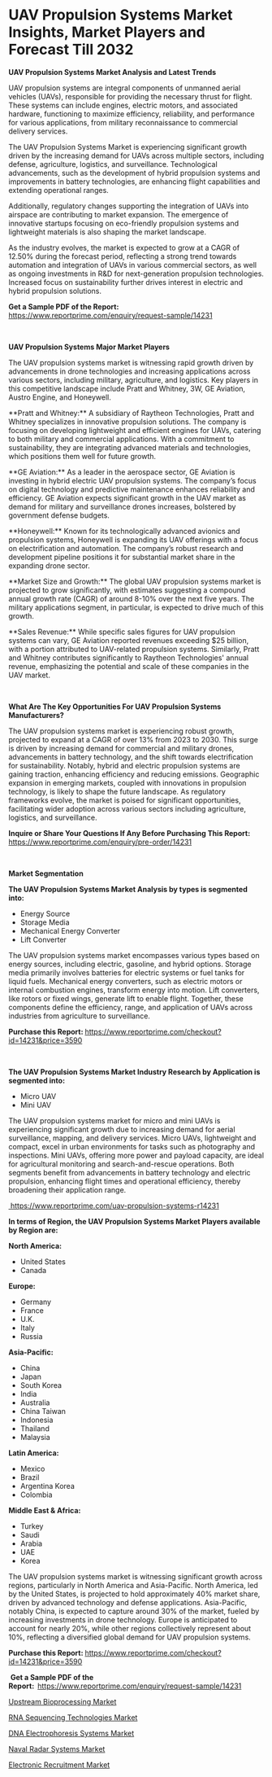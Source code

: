 <p><h1>UAV Propulsion Systems Market Insights, Market Players and Forecast Till 2032</h1></p><p><strong>UAV Propulsion Systems Market Analysis and Latest Trends</strong></p>
<p><p>UAV propulsion systems are integral components of unmanned aerial vehicles (UAVs), responsible for providing the necessary thrust for flight. These systems can include engines, electric motors, and associated hardware, functioning to maximize efficiency, reliability, and performance for various applications, from military reconnaissance to commercial delivery services. </p><p>The UAV Propulsion Systems Market is experiencing significant growth driven by the increasing demand for UAVs across multiple sectors, including defense, agriculture, logistics, and surveillance. Technological advancements, such as the development of hybrid propulsion systems and improvements in battery technologies, are enhancing flight capabilities and extending operational ranges. </p><p>Additionally, regulatory changes supporting the integration of UAVs into airspace are contributing to market expansion. The emergence of innovative startups focusing on eco-friendly propulsion systems and lightweight materials is also shaping the market landscape. </p><p>As the industry evolves, the market is expected to grow at a CAGR of 12.50% during the forecast period, reflecting a strong trend towards automation and integration of UAVs in various commercial sectors, as well as ongoing investments in R&D for next-generation propulsion technologies. Increased focus on sustainability further drives interest in electric and hybrid propulsion solutions.</p></p>
<p><strong>Get a Sample PDF of the Report:&nbsp;</strong> <a href="https://www.reportprime.com/enquiry/request-sample/14231?utm_campaign=13&utm_medium=2&utm_source=Github&utm_content=ia&utm_term=20032025&utm_id=uav-propulsion-systems">https://www.reportprime.com/enquiry/request-sample/14231</a></p>
<p>&nbsp;</p>
<p><strong>UAV Propulsion Systems Major Market Players</strong></p>
<p><p>The UAV propulsion systems market is witnessing rapid growth driven by advancements in drone technologies and increasing applications across various sectors, including military, agriculture, and logistics. Key players in this competitive landscape include Pratt and Whitney, 3W, GE Aviation, Austro Engine, and Honeywell.</p><p>**Pratt and Whitney:** A subsidiary of Raytheon Technologies, Pratt and Whitney specializes in innovative propulsion solutions. The company is focusing on developing lightweight and efficient engines for UAVs, catering to both military and commercial applications. With a commitment to sustainability, they are integrating advanced materials and technologies, which positions them well for future growth.</p><p>**GE Aviation:** As a leader in the aerospace sector, GE Aviation is investing in hybrid electric UAV propulsion systems. The company’s focus on digital technology and predictive maintenance enhances reliability and efficiency. GE Aviation expects significant growth in the UAV market as demand for military and surveillance drones increases, bolstered by government defense budgets.</p><p>**Honeywell:** Known for its technologically advanced avionics and propulsion systems, Honeywell is expanding its UAV offerings with a focus on electrification and automation. The company’s robust research and development pipeline positions it for substantial market share in the expanding drone sector.</p><p>**Market Size and Growth:** The global UAV propulsion systems market is projected to grow significantly, with estimates suggesting a compound annual growth rate (CAGR) of around 8-10% over the next five years. The military applications segment, in particular, is expected to drive much of this growth.</p><p>**Sales Revenue:** While specific sales figures for UAV propulsion systems can vary, GE Aviation reported revenues exceeding $25 billion, with a portion attributed to UAV-related propulsion systems. Similarly, Pratt and Whitney contributes significantly to Raytheon Technologies' annual revenue, emphasizing the potential and scale of these companies in the UAV market.</p></p>
<p>&nbsp;</p>
<p><strong>What Are The Key Opportunities For UAV Propulsion Systems Manufacturers?</strong></p>
<p><p>The UAV propulsion systems market is experiencing robust growth, projected to expand at a CAGR of over 13% from 2023 to 2030. This surge is driven by increasing demand for commercial and military drones, advancements in battery technology, and the shift towards electrification for sustainability. Notably, hybrid and electric propulsion systems are gaining traction, enhancing efficiency and reducing emissions. Geographic expansion in emerging markets, coupled with innovations in propulsion technology, is likely to shape the future landscape. As regulatory frameworks evolve, the market is poised for significant opportunities, facilitating wider adoption across various sectors including agriculture, logistics, and surveillance.</p></p>
<p><strong>Inquire or Share Your Questions If Any Before Purchasing This Report:</strong> <a href="https://www.reportprime.com/enquiry/pre-order/14231?utm_campaign=13&utm_medium=2&utm_source=Github&utm_content=ia&utm_term=20032025&utm_id=uav-propulsion-systems">https://www.reportprime.com/enquiry/pre-order/14231</a></p>
<p>&nbsp;</p>
<p><strong>Market Segmentation</strong></p>
<p><strong>The UAV Propulsion Systems Market Analysis by types is segmented into:</strong></p>
<p><ul><li>Energy Source</li><li>Storage Media</li><li>Mechanical Energy Converter</li><li>Lift Converter</li></ul></p>
<p><p>The UAV propulsion systems market encompasses various types based on energy sources, including electric, gasoline, and hybrid options. Storage media primarily involves batteries for electric systems or fuel tanks for liquid fuels. Mechanical energy converters, such as electric motors or internal combustion engines, transform energy into motion. Lift converters, like rotors or fixed wings, generate lift to enable flight. Together, these components define the efficiency, range, and application of UAVs across industries from agriculture to surveillance.</p></p>
<p><strong>Purchase this Report:&nbsp;</strong><a href="https://www.reportprime.com/checkout?id=14231&price=3590&utm_campaign=13&utm_medium=2&utm_source=Github&utm_content=ia&utm_term=20032025&utm_id=uav-propulsion-systems">https://www.reportprime.com/checkout?id=14231&price=3590</a></p>
<p>&nbsp;</p>
<p><strong>The UAV Propulsion Systems Market Industry Research by Application is segmented into:</strong></p>
<p><ul><li>Micro UAV</li><li>Mini UAV</li></ul></p>
<p><p>The UAV propulsion systems market for micro and mini UAVs is experiencing significant growth due to increasing demand for aerial surveillance, mapping, and delivery services. Micro UAVs, lightweight and compact, excel in urban environments for tasks such as photography and inspections. Mini UAVs, offering more power and payload capacity, are ideal for agricultural monitoring and search-and-rescue operations. Both segments benefit from advancements in battery technology and electric propulsion, enhancing flight times and operational efficiency, thereby broadening their application range.</p></p>
<p><a href="https://www.reportprime.com/uav-propulsion-systems-r14231?utm_campaign=13&utm_medium=2&utm_source=Github&utm_content=ia&utm_term=20032025&utm_id=uav-propulsion-systems">&nbsp;https://www.reportprime.com/uav-propulsion-systems-r14231</a></p>
<p><strong>In terms of Region, the UAV Propulsion Systems Market Players available by Region are:</strong></p>
<p>
    <p> <strong> North America: </strong>
        <ul>
            <li>United States</li>
            <li>Canada</li>
        </ul>
        </p> 
    <p> <strong> Europe: </strong>
        <ul>
            <li>Germany</li>
            <li>France</li>
            <li>U.K.</li>
            <li>Italy</li>
            <li>Russia</li>
        </ul>
        </p> 
    <p> <strong> Asia-Pacific: </strong>
        <ul>
            <li>China</li>
            <li>Japan</li>
            <li>South Korea</li>
            <li>India</li>
            <li>Australia</li>
            <li>China Taiwan</li>
            <li>Indonesia</li>
            <li>Thailand</li>
            <li>Malaysia</li>
        </ul>
        </p> 
    <p> <strong> Latin America: </strong>
        <ul>
            <li>Mexico</li>
            <li>Brazil</li>
            <li>Argentina Korea</li>
            <li>Colombia</li>
        </ul>
        </p> 
    <p> <strong> Middle East & Africa: </strong>
        <ul>
            <li>Turkey</li>
            <li>Saudi</li>
            <li>Arabia</li>
            <li>UAE</li>
            <li>Korea</li>
        </ul>
    </p>
    </p>
<p><p>The UAV propulsion systems market is witnessing significant growth across regions, particularly in North America and Asia-Pacific. North America, led by the United States, is projected to hold approximately 40% market share, driven by advanced technology and defense applications. Asia-Pacific, notably China, is expected to capture around 30% of the market, fueled by increasing investments in drone technology. Europe is anticipated to account for nearly 20%, while other regions collectively represent about 10%, reflecting a diversified global demand for UAV propulsion systems.</p></p>
<p><strong>Purchase this Report: </strong><a href="https://www.reportprime.com/checkout?id=14231&price=3590&utm_campaign=13&utm_medium=2&utm_source=Github&utm_content=ia&utm_term=20032025&utm_id=uav-propulsion-systems">https://www.reportprime.com/checkout?id=14231&price=3590</a></p>
<p>&nbsp;<strong>Get a Sample PDF of the Report:&nbsp;&nbsp;</strong><a href="https://www.reportprime.com/enquiry/request-sample/14231?utm_campaign=13&utm_medium=2&utm_source=Github&utm_content=ia&utm_term=20032025&utm_id=uav-propulsion-systems">https://www.reportprime.com/enquiry/request-sample/14231</a></p>
<p><strong></strong></p>
<p><p><a href="https://github.com/donsonjupa/Market-Research-Report-List-1/blob/main/upstream-bioprocessing-market.md?utm_campaign=13&utm_medium=2&utm_source=Github&utm_content=ia&utm_term=20032025&utm_id=uav-propulsion-systems">Upstream Bioprocessing Market</a></p><p><a href="https://github.com/zhininzacher/Market-Research-Report-List-1/blob/main/rna-sequencing-technologies-market.md?utm_campaign=13&utm_medium=2&utm_source=Github&utm_content=ia&utm_term=20032025&utm_id=uav-propulsion-systems">RNA Sequencing Technologies Market</a></p><p><a href="https://github.com/kumusdadlas/Market-Research-Report-List-1/blob/main/dna-electrophoresis-systems-market.md?utm_campaign=13&utm_medium=2&utm_source=Github&utm_content=ia&utm_term=20032025&utm_id=uav-propulsion-systems">DNA Electrophoresis Systems Market</a></p><p><a href="https://github.com/anesimazikpd/Market-Research-Report-List-1/blob/main/naval-radar-systems-market.md?utm_campaign=13&utm_medium=2&utm_source=Github&utm_content=ia&utm_term=20032025&utm_id=uav-propulsion-systems">Naval Radar Systems Market</a></p><p><a href="https://github.com/welidaeisya/Market-Research-Report-List-1/blob/main/electronic-recruitment-market.md?utm_campaign=13&utm_medium=2&utm_source=Github&utm_content=ia&utm_term=20032025&utm_id=uav-propulsion-systems">Electronic Recruitment Market</a></p></p>